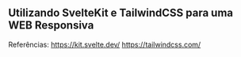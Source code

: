 ## Utilizando SvelteKit e TailwindCSS para uma WEB Responsiva

Referências:
https://kit.svelte.dev/
https://tailwindcss.com/